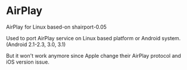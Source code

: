# AirPlay
AirPlay for Linux based-on shairport-0.05

Used to port AirPlay service on Linux based platform or Android system.
(Android 2.1-2.3, 3.0, 3.1)

But it won't work anymore since Apple change their AirPlay protocol and iOS version issue.
